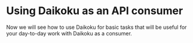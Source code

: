 # Using Daikoku as an API consumer

Now we will see how to use Daikoku for basic tasks that will be useful for your day-to-day work with Daikoku as a consumer.